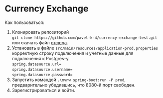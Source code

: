 # Currency Exchange

Как пользоваться: 
1. Клонировать репозиторий \
```git clone https://github.com/pavel-k-4/currency-exchange-test.git``` \
или скачать файл [отсюда](https://github.com/pavel-k-4/currency-exchange-test/releases/tag/v1.0.0).
2. Установать в файле ```src/main/resources/application-prod.properties``` корректную строку подключения и учетные данные для подключения к Postgres-у. \
```spring.datasource.url=``` \
```spring.datasource.username=```\
```spring.datasource.password=```
3. Запустить командой ```.\mvnw spring-boot:run -P prod```, предварительно убедившись, что 8080-й порт свободен. 
4. Зарегистрироваться и войти.